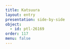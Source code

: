 ```yaml
---
title: Katsuura
layout: entry
presentation: side-by-side
object:
  - id: ptl-26169
order: 117
menu: false
---
```







